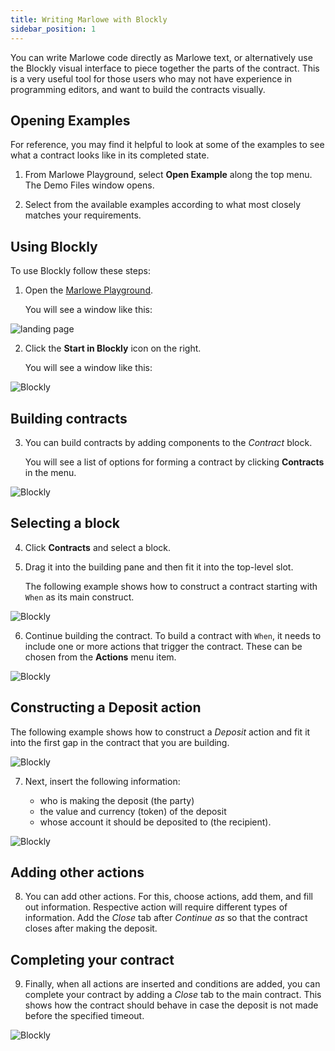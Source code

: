 ```yaml
---
title: Writing Marlowe with Blockly
sidebar_position: 1
---
```


You can write Marlowe code directly as Marlowe text, or alternatively use the Blockly visual interface to piece together the parts of the contract. This is a very useful tool for those users who may not have experience in programming editors, and want to build the contracts visually.

## Opening Examples

For reference, you may find it helpful to look at some of the examples to see what a contract looks like in its completed state. 

1. From Marlowe Playground, select **Open Example** along the top menu. The Demo Files window opens. 

2. Select from the available examples according to what most closely matches your requirements. 

## Using Blockly

To use Blockly follow these steps:

1. Open the [Marlowe Playground](https://play.marlowe-finance.io/#/).

    You will see a window like this:
    
![landing page](../../static/img/landing-page-example.png)

2. Click the **Start in Blockly** icon on the right.

   You will see a window like this:
   
![Blockly](../../static/img/blockly.png)

## Building contracts

3. You can build contracts by adding components to the *Contract* block. 

   You will see a list of options for forming a contract by clicking **Contracts** in the menu. 
   
![Blockly](../../static/img/blockly-contracts.png)

## Selecting a block

4. Click **Contracts** and select a block.

5. Drag it into the building pane and then fit it into the top-level slot. 

   The following example shows how to construct a contract starting with `When` as its main construct.
   
![Blockly](../../static/img/blockly-four.png)

6. Continue building the contract. To build a contract with `When`, it needs to include one or more actions that trigger the contract. These can be chosen from the **Actions** menu item.

![Blockly](../../static/img/blockly-five.png)

## Constructing a Deposit action

   The following example shows how to construct a *Deposit* action and fit it into the first gap in the contract that you are building.

![Blockly](../../static/img/blockly-six.png)

7. Next, insert the following information:
 
   - who is making the deposit (the party)
   - the value and currency (token) of the deposit
   - whose account it should be deposited to (the recipient).
   
![Blockly](../../static/img/blockly-seven.png)

## Adding other actions

8. You can add other actions. For this, choose actions, add them, and fill out information. Respective action will require different types of information.  Add the *Close* tab after *Continue as* so that the contract closes after making the deposit.

## Completing your contract

9. Finally, when all actions are inserted and conditions are added, you can complete your contract by adding a *Close* tab to the main contract. This shows how the contract should behave in case the deposit is not made before the specified timeout. 

![Blockly](../../static/img/blockly-eight.png)
